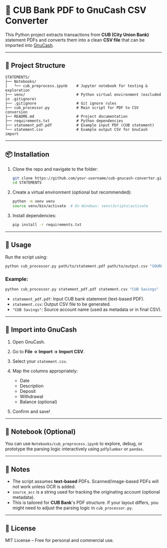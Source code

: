 # 🏦 CUB Bank PDF to GnuCash CSV Converter

This Python project extracts transactions from **CUB (City Union Bank)** statement PDFs and converts them into a clean **CSV file** that can be imported into [GnuCash](https://www.gnucash.org/).

---

## 📁 Project Structure

```
STATEMENTS/
├── Notebooks/
│   └── cub_preprocess.ipynb    # Jupyter notebook for testing & exploration
├── venv/                       # Python virtual environment (excluded in .gitignore)
├── .gitignore                  # Git ignore rules
├── cub_processor.py            # Main script for PDF to CSV conversion
├── README.md                   # Project documentation
├── requirements.txt            # Python dependencies
├── statement_pdf.pdf           # Example input PDF (CUB statement)
└── statement.csv               # Example output CSV for GnuCash import
```

---

## 📦 Installation

1. Clone the repo and navigate to the folder:

   ```bash
   git clone https://github.com/your-username/cub-gnucash-converter.git
   cd STATEMENTS
   ```

2. Create a virtual environment (optional but recommended):

   ```bash
   python -m venv venv
   source venv/bin/activate  # On Windows: venv\Scripts\activate
   ```

3. Install dependencies:

   ```bash
   pip install -r requirements.txt
   ```

---

## 🚀 Usage

Run the script using:

```bash
python cub_processor.py path/to/statement.pdf path/to/output.csv "SOURCE_ACCOUNT"
```

### Example:

```bash
python cub_processor.py statement_pdf.pdf statement.csv "CUB Savings"
```

- `statement_pdf.pdf`: Input CUB bank statement (text-based PDF).
- `statement.csv`: Output CSV file to be generated.
- `"CUB Savings"`: Source account name (used as metadata or in final CSV).

---

## 📅 Import into GnuCash

1. Open GnuCash.
2. Go to **File → Import → Import CSV**.
3. Select your `statement.csv`.
4. Map the columns appropriately:

   - Date
   - Description
   - Deposit
   - Withdrawal
   - Balance (optional)

5. Confirm and save!

---

## 🧪 Notebook (Optional)

You can use `Notebooks/cub_preprocess.ipynb` to explore, debug, or prototype the parsing logic interactively using `pdfplumber` or `pandas`.

---

## 📌 Notes

- The script assumes **text-based** PDFs. Scanned/image-based PDFs will not work unless OCR is added.
- `source_acc` is a string used for tracking the originating account (optional metadata).
- This is tailored for **CUB Bank**'s PDF structure. If your layout differs, you might need to adjust the parsing logic in `cub_processor.py`.

---

## 👯‍ License

MIT License – Free for personal and commercial use.
